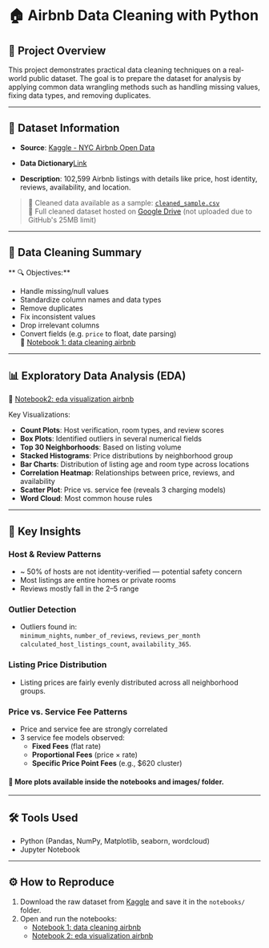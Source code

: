 # 🏠 Airbnb Data Cleaning with Python

## 📌 Project Overview
This project demonstrates practical data cleaning techniques on a real-world public dataset. The goal is to prepare the dataset for analysis by applying common data wrangling methods such as handling missing values, fixing data types, and removing duplicates.

---

## 📎 Dataset Information
- **Source**: [Kaggle - NYC Airbnb Open Data](https://www.kaggle.com/datasets/arianazmoudeh/airbnbopendata)  
- **Data Dictionary**[Link](https://docs.google.com/spreadsheets/d/1b_dvmyhb_kAJhUmv81rAxl4KcXn0Pymz/edit?gid=1967362979#gid=1967362979)

- **Description**: 102,599 Airbnb listings with details like price, host identity, reviews, availability, and location.

> 🔄 Cleaned data available as a sample: [`cleaned_sample.csv`](#)  
> 📁 Full cleaned dataset hosted on [Google Drive](https://docs.google.com/spreadsheets/d/1b6iS2Avj_a0ZmeY5rOyIxYSrMi31SKy_4HhuNeVttCo/edit?usp=sharing) (not uploaded due to GitHub's 25MB limit)
---

## 🧼 Data Cleaning Summary
** 🔍 Objectives:**
- Handle missing/null values
- Standardize column names and data types
- Remove duplicates
- Fix inconsistent values
- Drop irrelevant columns
- Convert fields (e.g. `price` to float, date parsing)<br>📓 [Notebook 1: data cleaning airbnb](notebooks/1_data_cleaning_airbnb.ipynb) 
---
## 📊 Exploratory Data Analysis (EDA)
  📓 [Notebook2: eda visualization airbnb](notebooks/2_eda_visualization_airbnb.ipynb) 

Key Visualizations:
- **Count Plots**: Host verification, room types, and review scores
- **Box Plots**: Identified outliers in several numerical fields
- **Top 30 Neighborhoods**: Based on listing volume
- **Stacked Histograms**: Price distributions by neighborhood group
- **Bar Charts**: Distribution of listing age and room type across locations
- **Correlation Heatmap**: Relationships between price, reviews, and availability
- **Scatter Plot**: Price vs. service fee (reveals 3 charging models)
- **Word Cloud**: Most common house rules

---
## 📌 Key Insights

### Host & Review Patterns
- ~ 50% of hosts are not identity-verified — potential safety concern
- Most listings are entire homes or private rooms
- Reviews mostly fall in the 2–5 range

### Outlier Detection
- Outliers found in:<br> `minimum_nights`, `number_of_reviews`, `reviews_per_month`
  <br>`calculated_host_listings_count`, `availability_365`.

### Listing Price Distribution
- Listing prices are fairly evenly distributed across all neighborhood groups.

### Price vs. Service Fee Patterns
- Price and service fee are strongly correlated
- 3 service fee models observed:
  - **Fixed Fees** (flat rate)
  - **Proportional Fees** (price × rate)
  - **Specific Price Point Fees** (e.g., $620 cluster)
    
#### 📸 More plots available inside the notebooks and images/ folder.
---
## 🛠 Tools Used
- Python (Pandas, NumPy, Matplotlib, seaborn, wordcloud)
- Jupyter Notebook

---
## ⚙️ How to Reproduce

1. Download the raw dataset from [Kaggle](https://www.kaggle.com/datasets/arianazmoudeh/airbnbopendata) and save it in the `notebooks/` folder.
2. Open and run the notebooks:
   - [Notebook 1: data cleaning airbnb](notebooks/1_data_cleaning_airbnb.ipynb) 
   - [Notebook 2: eda visualization airbnb](notebooks/2_eda_visualization_airbnb.ipynb) 

